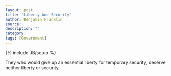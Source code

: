 ```yaml
---
layout: post
title: "Liberty And Security"
author: Benjamin Franklin
source:
description: ""
category:
tags: [Government]
---
```

{% include JB/setup %}

They who would give up an essential liberty for temporary security, deserve neither liberty or security.
